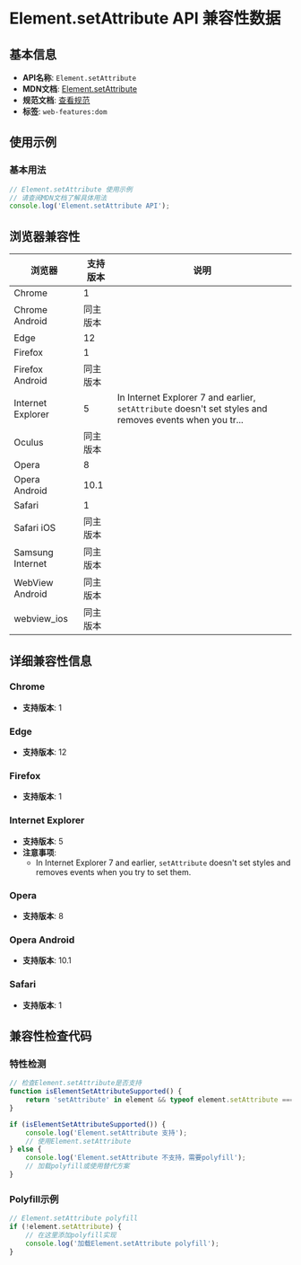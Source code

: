 # Element.setAttribute API 兼容性数据

## 基本信息

- **API名称**: `Element.setAttribute`
- **MDN文档**: [Element.setAttribute](https://developer.mozilla.org/docs/Web/API/Element/setAttribute)
- **规范文档**: [查看规范](https://dom.spec.whatwg.org/#ref-for-dom-element-setattribute①)
- **标签**: `web-features:dom`

## 使用示例

### 基本用法

```javascript
// Element.setAttribute 使用示例
// 请查阅MDN文档了解具体用法
console.log('Element.setAttribute API');
```

## 浏览器兼容性

| 浏览器 | 支持版本 | 说明 |
|--------|----------|------|
| Chrome | 1 |  |
| Chrome Android | 同主版本 |  |
| Edge | 12 |  |
| Firefox | 1 |  |
| Firefox Android | 同主版本 |  |
| Internet Explorer | 5 | In Internet Explorer 7 and earlier, `setAttribute` doesn't set styles and removes events when you tr... |
| Oculus | 同主版本 |  |
| Opera | 8 |  |
| Opera Android | 10.1 |  |
| Safari | 1 |  |
| Safari iOS | 同主版本 |  |
| Samsung Internet | 同主版本 |  |
| WebView Android | 同主版本 |  |
| webview_ios | 同主版本 |  |

## 详细兼容性信息

### Chrome

- **支持版本**: 1

### Edge

- **支持版本**: 12

### Firefox

- **支持版本**: 1

### Internet Explorer

- **支持版本**: 5
- **注意事项**:
  - In Internet Explorer 7 and earlier, `setAttribute` doesn't set styles and removes events when you try to set them.

### Opera

- **支持版本**: 8

### Opera Android

- **支持版本**: 10.1

### Safari

- **支持版本**: 1

## 兼容性检查代码

### 特性检测

```javascript
// 检查Element.setAttribute是否支持
function isElementSetAttributeSupported() {
    return 'setAttribute' in element && typeof element.setAttribute === 'function';
}

if (isElementSetAttributeSupported()) {
    console.log('Element.setAttribute 支持');
    // 使用Element.setAttribute
} else {
    console.log('Element.setAttribute 不支持，需要polyfill');
    // 加载polyfill或使用替代方案
}
```

### Polyfill示例

```javascript
// Element.setAttribute polyfill
if (!element.setAttribute) {
    // 在这里添加polyfill实现
    console.log('加载Element.setAttribute polyfill');
}
```

